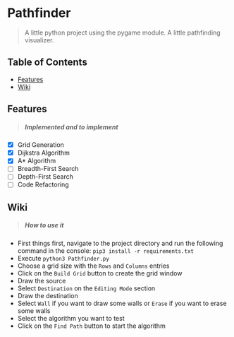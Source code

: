 # Pathfinder
> A little python project using the pygame module. A little pathfinding visualizer.

## Table of Contents
- [Features](#features)
- [Wiki](#wiki)

###

<a name="features"></a>
## Features 
> ##### Implemented and to implement

- [x] Grid Generation
- [x] Dijkstra Algorithm
- [x] A* Algorithm
- [ ] Breadth-First Search 
- [ ] Depth-First Search
- [ ] Code Refactoring

<a name="wiki"></a>
## Wiki
> ##### How to use it
- First things first, navigate to the project directory and run the following command in the console: `pip3 install -r requirements.txt`
- Execute `python3 Pathfinder.py`
- Choose a grid size with the `Rows` and `Columns` entries
- Click on the `Build Grid` button to create the grid window
- Draw the source
- Select `Destination` on the `Editing Mode` section
- Draw the destination
- Select `Wall` if you want to draw some walls or `Erase` if you want to erase some walls
- Select the algorithm you want to test
- Click on the `Find Path` button to start the algorithm
